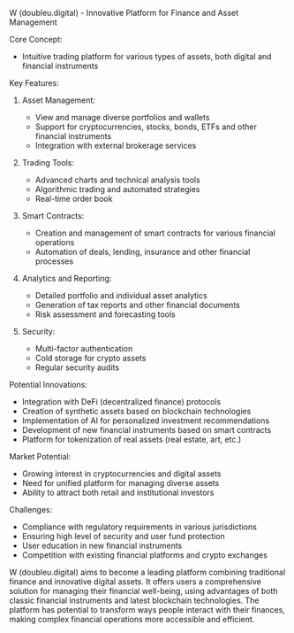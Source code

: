 W (doubleu.digital) - Innovative Platform for Finance and Asset Management

Core Concept:
- Intuitive trading platform for various types of assets, both digital and financial instruments

Key Features:
1. Asset Management:
   - View and manage diverse portfolios and wallets
   - Support for cryptocurrencies, stocks, bonds, ETFs and other financial instruments
   - Integration with external brokerage services

2. Trading Tools:
   - Advanced charts and technical analysis tools
   - Algorithmic trading and automated strategies
   - Real-time order book

3. Smart Contracts:
   - Creation and management of smart contracts for various financial operations
   - Automation of deals, lending, insurance and other financial processes

4. Analytics and Reporting:
   - Detailed portfolio and individual asset analytics
   - Generation of tax reports and other financial documents
   - Risk assessment and forecasting tools

5. Security:
   - Multi-factor authentication
   - Cold storage for crypto assets
   - Regular security audits

Potential Innovations:
- Integration with DeFi (decentralized finance) protocols
- Creation of synthetic assets based on blockchain technologies
- Implementation of AI for personalized investment recommendations
- Development of new financial instruments based on smart contracts
- Platform for tokenization of real assets (real estate, art, etc.)

Market Potential:
- Growing interest in cryptocurrencies and digital assets
- Need for unified platform for managing diverse assets
- Ability to attract both retail and institutional investors

Challenges:
- Compliance with regulatory requirements in various jurisdictions
- Ensuring high level of security and user fund protection
- User education in new financial instruments
- Competition with existing financial platforms and crypto exchanges

W (doubleu.digital) aims to become a leading platform combining traditional finance and innovative digital assets. It offers users a comprehensive solution for managing their financial well-being, using advantages of both classic financial instruments and latest blockchain technologies. The platform has potential to transform ways people interact with their finances, making complex financial operations more accessible and efficient.